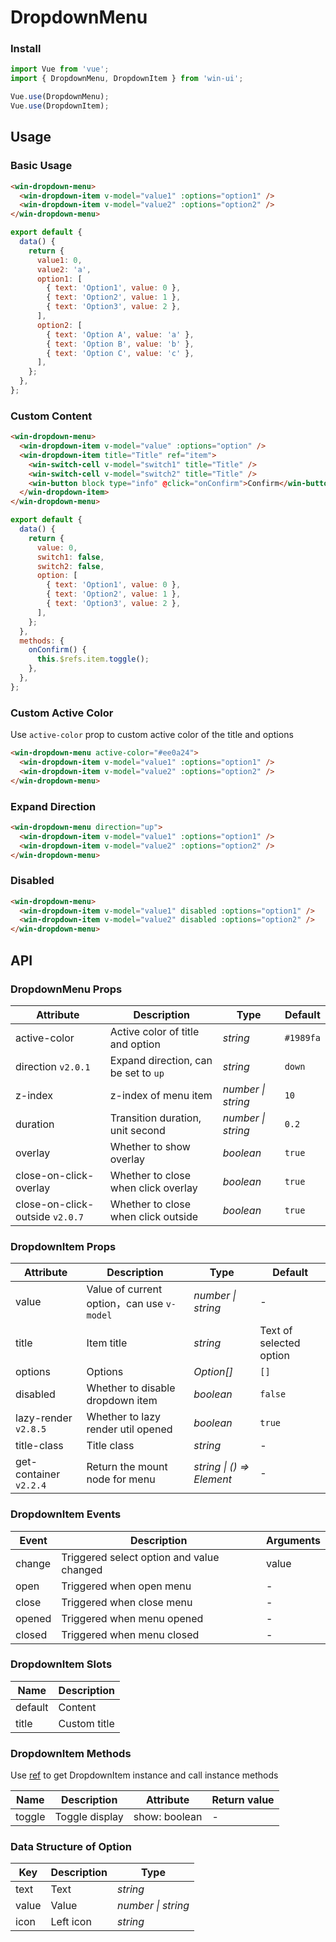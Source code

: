 # DropdownMenu

### Install

```js
import Vue from 'vue';
import { DropdownMenu, DropdownItem } from 'win-ui';

Vue.use(DropdownMenu);
Vue.use(DropdownItem);
```

## Usage

### Basic Usage

```html
<win-dropdown-menu>
  <win-dropdown-item v-model="value1" :options="option1" />
  <win-dropdown-item v-model="value2" :options="option2" />
</win-dropdown-menu>
```

```js
export default {
  data() {
    return {
      value1: 0,
      value2: 'a',
      option1: [
        { text: 'Option1', value: 0 },
        { text: 'Option2', value: 1 },
        { text: 'Option3', value: 2 },
      ],
      option2: [
        { text: 'Option A', value: 'a' },
        { text: 'Option B', value: 'b' },
        { text: 'Option C', value: 'c' },
      ],
    };
  },
};
```

### Custom Content

```html
<win-dropdown-menu>
  <win-dropdown-item v-model="value" :options="option" />
  <win-dropdown-item title="Title" ref="item">
    <win-switch-cell v-model="switch1" title="Title" />
    <win-switch-cell v-model="switch2" title="Title" />
    <win-button block type="info" @click="onConfirm">Confirm</win-button>
  </win-dropdown-item>
</win-dropdown-menu>
```

```js
export default {
  data() {
    return {
      value: 0,
      switch1: false,
      switch2: false,
      option: [
        { text: 'Option1', value: 0 },
        { text: 'Option2', value: 1 },
        { text: 'Option3', value: 2 },
      ],
    };
  },
  methods: {
    onConfirm() {
      this.$refs.item.toggle();
    },
  },
};
```

### Custom Active Color

Use `active-color` prop to custom active color of the title and options

```html
<win-dropdown-menu active-color="#ee0a24">
  <win-dropdown-item v-model="value1" :options="option1" />
  <win-dropdown-item v-model="value2" :options="option2" />
</win-dropdown-menu>
```

### Expand Direction

```html
<win-dropdown-menu direction="up">
  <win-dropdown-item v-model="value1" :options="option1" />
  <win-dropdown-item v-model="value2" :options="option2" />
</win-dropdown-menu>
```

### Disabled

```html
<win-dropdown-menu>
  <win-dropdown-item v-model="value1" disabled :options="option1" />
  <win-dropdown-item v-model="value2" disabled :options="option2" />
</win-dropdown-menu>
```

## API

### DropdownMenu Props

| Attribute | Description | Type | Default |
| --- | --- | --- | --- |
| active-color | Active color of title and option | _string_ | `#1989fa` |
| direction `v2.0.1` | Expand direction, can be set to `up` | _string_ | `down` |
| z-index | z-index of menu item | _number \| string_ | `10` |
| duration | Transition duration, unit second | _number \| string_ | `0.2` |
| overlay | Whether to show overlay | _boolean_ | `true` |
| close-on-click-overlay | Whether to close when click overlay | _boolean_ | `true` |
| close-on-click-outside `v2.0.7` | Whether to close when click outside | _boolean_ | `true` |

### DropdownItem Props

| Attribute | Description | Type | Default |
| --- | --- | --- | --- |
| value | Value of current option，can use `v-model` | _number \| string_ | - |
| title | Item title | _string_ | Text of selected option |
| options | Options | _Option[]_ | `[]` |
| disabled | Whether to disable dropdown item | _boolean_ | `false` |
| lazy-render `v2.8.5` | Whether to lazy render util opened | _boolean_ | `true` |
| title-class | Title class | _string_ | - |
| get-container `v2.2.4` | Return the mount node for menu | _string \| () => Element_ | - |

### DropdownItem Events

| Event  | Description                               | Arguments |
| ------ | ----------------------------------------- | --------- |
| change | Triggered select option and value changed | value     |
| open   | Triggered when open menu                  | -         |
| close  | Triggered when close menu                 | -         |
| opened | Triggered when menu opened                | -         |
| closed | Triggered when menu closed                | -         |

### DropdownItem Slots

| Name    | Description  |
| ------- | ------------ |
| default | Content      |
| title   | Custom title |

### DropdownItem Methods

Use [ref](https://vuejs.org/v2/api/#ref) to get DropdownItem instance and call instance methods

| Name   | Description    | Attribute     | Return value |
| ------ | -------------- | ------------- | ------------ |
| toggle | Toggle display | show: boolean | -            |

### Data Structure of Option

| Key   | Description | Type               |
| ----- | ----------- | ------------------ |
| text  | Text        | _string_           |
| value | Value       | _number \| string_ |
| icon  | Left icon   | _string_           |
